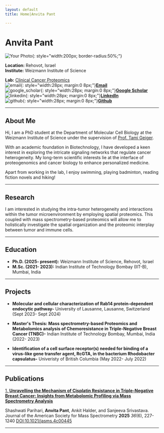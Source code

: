 ```yaml
---
layout: default
title: Home|Anvita Pant

---
```


# Anvita Pant

![Your Photo](AP_linkedin_pic.JPG){: style="width:200px; border-radius:50%;"}

**Location:** Rehovot, Israel  
**Institute:** Weizmann Institute of Science

**Lab:** [Clinical Cancer Proteomics](https://www.weizmann.ac.il/mcb/TGeiger/home)  
![email](email.png){: style="width:28px; margin:0 8px;"}[**Email**](anvita.pant@weizmann.ac.il)  
![google_scholar](Google_Scholar_logo.svg){: style="width:28px; margin:0 8px;"}[**Google Scholar**](https://scholar.google.com/citations?user=0D6QbOUAAAAJ&hl=en)  
![linkedin](linkedin.svg){: style="width:28px; margin:0 8px;"}[**LinkedIn**](https://www.linkedin.com/in/anvita-pant/)   
![github](github.svg){: style="width:28px; margin:0 8px;"}[**Github**](https://github.com/pantanvita)

---
  
## About Me

Hi, I am a PhD student at the Department of Molecular Cell Biology at the Weizmann Institute of Science under the supervision of [Prof. Tami Geiger](https://www.weizmann.ac.il/mcb/TGeiger/home).

With an academic foundation in Biotechnology, I have developed a keen interest in exploring the intricate signaling networks that regulate cancer heterogeneity. My long-term scientific interests lie at the interface of proteogenomics and cancer biology to enhance personalized medicine.

Apart from working in the lab, I enjoy swimming, playing badminton, reading fiction novels and hiking!

---

## Research

I am interested in studying the intra-tumor heterogeneity and interactions within the tumor microenvironment by employing spatial proteomics. This coupled with mass spectrometry-based proteomics will allow me to holistically investigate the spatial organization and the proteomic interplay between tumor and immune cells.

---
  
## Education

- **Ph.D. (2025- present):** Weizmann Institute of Science, Rehovot, Israel 
- **M.Sc. (2021- 2023):** Indian Institute of Technology Bombay (IIT-B), Mumbai, India

---
  
## Projects

- **Molecular and cellular characterization of Rab14 protein-dependent endocytic pathway-** University of Lausanne, Lausanne, Switzerland (Sept 2023- Sept 2024)  
  
- **Master's Thesis: Mass spectrometry-based Proteomics and Metabolomics analysis of Chemoresistance in Triple-Negative Breast Cancer (TNBC)-** Indian Institute of Technology Bombay, Mumbai, India (2022- 2023)

- **Identification of a cell surface receptor(s) needed for binding of a virus-like gene transfer agent, RcGTA, in the bacterium Rhodobacter capsulatus-** Univeristy of British Columbia (May 2022- July 2022)
  
---
  
## Publications

[1. **Unravelling the Mechanism of Cisplatin Resistance in Triple-Negative Breast Cancer: Insights from Metabolomic Profiling via Mass Spectrometry Analysis**](https://pubs.acs.org/doi/10.1021/jasms.4c00445)

Shashwati Parihari, **Anvita Pant**, Ankit Halder, and Sanjeeva Srivastava. Journal of the American Society for Mass Spectrometry **2025** *36*(6), 227-1240
[DOI:10.1021/jasms.4c00445](10.1021/jasms.4c00445)  

---


